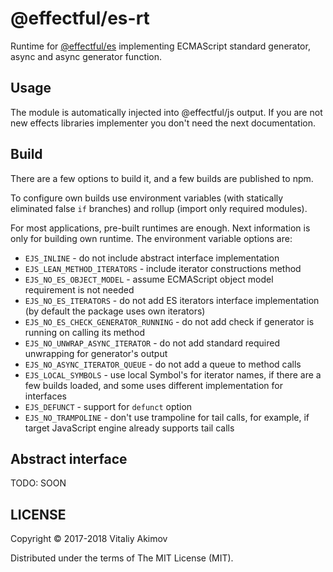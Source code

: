 # @effectful/es-rt

Runtime for [@effectful/es](https://github.com/awto/effectfuljs/tree/master/packages/es)
implementing ECMAScript standard generator, async and async generator function.

## Usage

The module is automatically injected into @effectful/js output. If you are not new
effects libraries implementer you don't need the next documentation.

## Build

There are a few options to build it, and a few builds are published to npm.

To configure own builds use environment variables (with statically eliminated
false `if` branches) and rollup (import only required modules).

For most applications, pre-built runtimes are enough. Next information is only for
building own runtime. The environment variable options are:

 * `EJS_INLINE` - do not include abstract interface implementation
 * `EJS_LEAN_METHOD_ITERATORS` - include iterator constructions method
 * `EJS_NO_ES_OBJECT_MODEL` - assume ECMAScript object model requirement is not needed
 * `EJS_NO_ES_ITERATORS` - do not add ES iterators interface implementation
 (by default the package uses own iterators)
 * `EJS_NO_ES_CHECK_GENERATOR_RUNNING` - do not add check if generator is running
 on calling its method
 * `EJS_NO_UNWRAP_ASYNC_ITERATOR` - do not add standard required unwrapping
 for generator's output
 * `EJS_NO_ASYNC_ITERATOR_QUEUE` - do not add a queue to method calls
 * `EJS_LOCAL_SYMBOLS` - use local Symbol's for iterator names, if there are
 a few builds loaded, and some uses different implementation for interfaces
 * `EJS_DEFUNCT` - support for `defunct` option 
 * `EJS_NO_TRAMPOLINE` - don't use trampoline for tail calls, for example, if target
 JavaScript engine already supports tail calls

## Abstract interface

TODO: SOON

## LICENSE

Copyright © 2017-2018 Vitaliy Akimov

Distributed under the terms of The MIT License (MIT).

